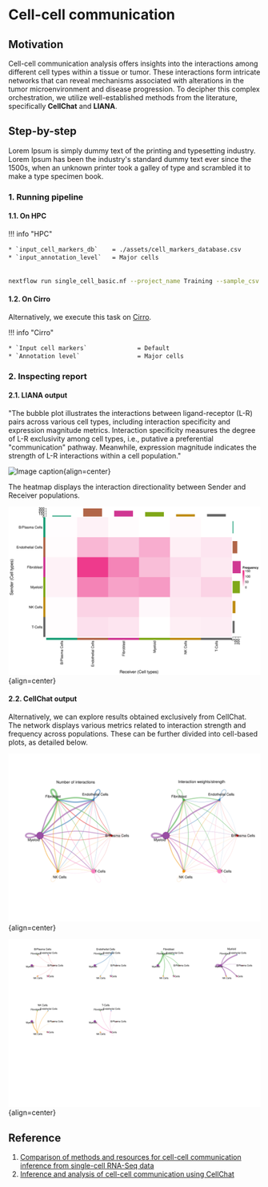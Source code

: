 # Cell-cell communication

## Motivation

Cell-cell communication analysis offers insights into the interactions among different cell types within a tissue or tumor. These interactions form intricate networks that can reveal mechanisms associated with alterations in the tumor microenvironment and disease progression. To decipher this complex orchestration, we utilize well-established methods from the literature, specifically **CellChat** and **LIANA**.

## Step-by-step

Lorem Ipsum is simply dummy text of the printing and typesetting industry. Lorem Ipsum has been the industry's standard dummy text ever since the 1500s, when an unknown printer took a galley of type and scrambled it to make a type specimen book.

### 1. Running pipeline

#### 1.1. On HPC

!!! info "HPC"

    * `input_cell_markers_db`    = ./assets/cell_markers_database.csv
    * `input_annotation_level`   = Major cells

```{.bash .copy}

nextflow run single_cell_basic.nf --project_name Training --sample_csv sample_table.csv --meta_data meta_data.csv --cancer_type Ovarian -resume -profile seadragon

```

#### 1.2. On Cirro

Alternatively, we execute this task on [Cirro](https://cirro.bio).

!!! info "Cirro"

    * `Input cell markers`              = Default
    * `Annotation level`                = Major cells

### 2. Inspecting report

#### 2.1. LIANA output

"The bubble plot illustrates the interactions between ligand-receptor (L-R) pairs across various cell types, including interaction specificity and expression magnitude metrics. Interaction specificity measures the degree of L-R exclusivity among cell types, i.e., putative a preferential "communication" pathway. Meanwhile, expression magnitude indicates the strength of L-R interactions within a cell population."

![Image caption](figures/bubble-liana-communication.png){align=center}

The heatmap displays the interaction directionality between Sender and Receiver populations.

![Image caption](figures/heatmap-liana-strength.png){align=center}

#### 2.2. CellChat output

Alternatively, we can explore results obtained exclusively from CellChat. The network displays various metrics related to interaction strength and frequency across populations. These can be further divided into cell-based plots, as detailed below.

![Image caption](figures/circus-cellchat.png){align=center}

![Image caption](figures/circus-cellchat-subset.png){align=center}

## Reference

1. [Comparison of methods and resources for cell-cell communication inference from single-cell RNA-Seq data](https://www.nature.com/articles/s41467-022-30755-0)
2. [Inference and analysis of cell-cell communication using CellChat](https://www.nature.com/articles/s41467-021-21246-9)